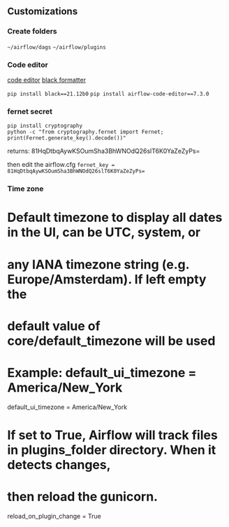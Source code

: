 ## Customizations

### Create folders
`~/airflow/dags`
`~/airflow/plugins`

### Code editor
[code editor](https://github.com/andreax79/airflow-code-editor)
[black formatter](https://github.com/psf/black)

`pip install black==21.12b0`
`pip install airflow-code-editor==7.3.0`


### fernet secret
```
pip install cryptography
python -c "from cryptography.fernet import Fernet; print(Fernet.generate_key().decode())"
```
returns: 81HqDtbqAywKSOumSha3BhWNOdQ26slT6K0YaZeZyPs=

then edit the airflow.cfg
`fernet_key = 81HqDtbqAywKSOumSha3BhWNOdQ26slT6K0YaZeZyPs=`

### Time zone

# Default timezone to display all dates in the UI, can be UTC, system, or
# any IANA timezone string (e.g. Europe/Amsterdam). If left empty the
# default value of core/default_timezone will be used
# Example: default_ui_timezone = America/New_York
default_ui_timezone = America/New_York


# If set to True, Airflow will track files in plugins_folder directory. When it detects changes,
# then reload the gunicorn.
reload_on_plugin_change = True
